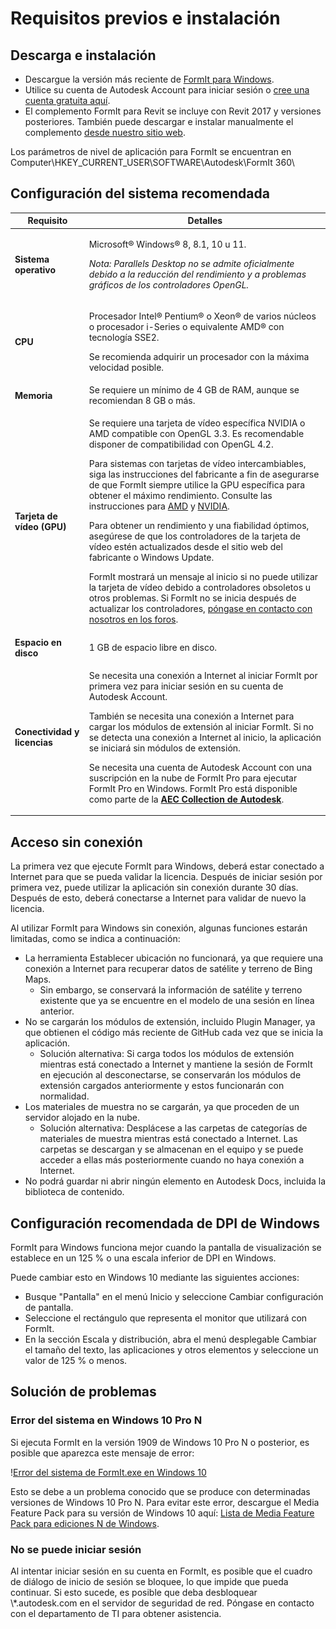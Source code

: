 # Requisitos previos e instalación

## Descarga e instalación

* Descargue la versión más reciente de [FormIt para Windows](https://formit.autodesk.com/page/download).
* Utilice su cuenta de Autodesk Account para iniciar sesión o [cree una cuenta gratuita aquí](https://accounts.autodesk.com).
* El complemento FormIt para Revit se incluye con Revit 2017 y versiones posteriores. También puede descargar e instalar manualmente el complemento [desde nuestro sitio web](https://formit.autodesk.com/page/formit-revit).

Los parámetros de nivel de aplicación para FormIt se encuentran en Computer\\HKEY_CURRENT_USER\\SOFTWARE\\Autodesk\\FormIt 360\\

## Configuración del sistema recomendada

| Requisito                    | Detalles                                                                                                                                                                                                                                                                                                                                                                                                                                                                                                                                                                                                                                                                                                                                                                                                                                                                                                                 |
| ------------------------------ | ----------------------------------------------------------------------------------------------------------------------------------------------------------------------------------------------------------------------------------------------------------------------------------------------------------------------------------------------------------------------------------------------------------------------------------------------------------------------------------------------------------------------------------------------------------------------------------------------------------------------------------------------------------------------------------------------------------------------------------------------------------------------------------------------------------------------------------------------------------------------------------------------------------------------- |
| **Sistema operativo**           | <p>Microsoft® Windows® 8, 8.1, 10 u 11.</p><p><em>Nota: Parallels Desktop no se admite oficialmente debido a la reducción del rendimiento y a problemas gráficos de los controladores OpenGL.</em></p>                                                                                                                                                                                                                                                                                                                                                                                                                                                                                                                                                                                                                                                                                                                                     |
| **CPU**                        | <p>Procesador Intel® Pentium® o Xeon® de varios núcleos o procesador i-Series o equivalente AMD® con tecnología SSE2.</p><p>Se recomienda adquirir un procesador con la máxima velocidad posible.</p>                                                                                                                                                                                                                                                                                                                                                                                                                                                                                                                                                                                                                                                                                                                                                                    |
| **Memoria**                     | Se requiere un mínimo de 4 GB de RAM, aunque se recomiendan 8 GB o más.                                                                                                                                                                                                                                                                                                                                                                                                                                                                                                                                                                                                                                                                                                                                                                                                                                                                            |
| **Tarjeta de vídeo (GPU)**           | <p>Se requiere una tarjeta de vídeo específica NVIDIA o AMD compatible con OpenGL 3.3. Es recomendable disponer de compatibilidad con OpenGL 4.2.</p><p>Para sistemas con tarjetas de vídeo intercambiables, siga las instrucciones del fabricante a fin de asegurarse de que FormIt siempre utilice la GPU específica para obtener el máximo rendimiento. Consulte las instrucciones para <a href="https://www.amd.com/en/support/kb/faq/dh-017">AMD</a> y <a href="http://nvidia.custhelp.com/app/answers/detail/a_id/2615/kw/manage%203d%20settings/related/1">NVIDIA</a>.</p><p>Para obtener un rendimiento y una fiabilidad óptimos, asegúrese de que los controladores de la tarjeta de vídeo estén actualizados desde el sitio web del fabricante o Windows Update.</p><p>FormIt mostrará un mensaje al inicio si no puede utilizar la tarjeta de vídeo debido a controladores obsoletos u otros problemas. Si FormIt no se inicia después de actualizar los controladores, <a href="https://forums.autodesk.com/t5/formit-forum/bd-p/142">póngase en contacto con nosotros en los foros</a>.</p> |
| **Espacio en disco**                 | 1 GB de espacio libre en disco.                                                                                                                                                                                                                                                                                                                                                                                                                                                                                                                                                                                                                                                                                                                                                                                                                                                                                                   |
| **Conectividad y licencias** | <p>Se necesita una conexión a Internet al iniciar FormIt por primera vez para iniciar sesión en su cuenta de Autodesk Account.</p><p>También se necesita una conexión a Internet para cargar los módulos de extensión al iniciar FormIt. Si no se detecta una conexión a Internet al inicio, la aplicación se iniciará sin módulos de extensión.</p><p>Se necesita una cuenta de Autodesk Account con una suscripción en la nube de FormIt Pro para ejecutar FormIt Pro en Windows. FormIt Pro está disponible como parte de la <a href="https://www.autodesk.com/collections/architecture-engineering-construction/overview"><strong>AEC Collection de Autodesk</strong></a>.</p>                                                                                                                                                                                                                                                                                                   |

## Acceso sin conexión

La primera vez que ejecute FormIt para Windows, deberá estar conectado a Internet para que se pueda validar la licencia. Después de iniciar sesión por primera vez, puede utilizar la aplicación sin conexión durante 30 días. Después de esto, deberá conectarse a Internet para validar de nuevo la licencia.

Al utilizar FormIt para Windows sin conexión, algunas funciones estarán limitadas, como se indica a continuación:

* La herramienta Establecer ubicación no funcionará, ya que requiere una conexión a Internet para recuperar datos de satélite y terreno de Bing Maps.
  * Sin embargo, se conservará la información de satélite y terreno existente que ya se encuentre en el modelo de una sesión en línea anterior.
* No se cargarán los módulos de extensión, incluido Plugin Manager, ya que obtienen el código más reciente de GitHub cada vez que se inicia la aplicación.
  * Solución alternativa: Si carga todos los módulos de extensión mientras está conectado a Internet y mantiene la sesión de FormIt en ejecución al desconectarse, se conservarán los módulos de extensión cargados anteriormente y estos funcionarán con normalidad.
* Los materiales de muestra no se cargarán, ya que proceden de un servidor alojado en la nube.
  * Solución alternativa: Desplácese a las carpetas de categorías de materiales de muestra mientras está conectado a Internet. Las carpetas se descargan y se almacenan en el equipo y se puede acceder a ellas más posteriormente cuando no haya conexión a Internet.
* No podrá guardar ni abrir ningún elemento en Autodesk Docs, incluida la biblioteca de contenido.

## Configuración recomendada de DPI de Windows

FormIt para Windows funciona mejor cuando la pantalla de visualización se establece en un 125 % o una escala inferior de DPI en Windows.

Puede cambiar esto en Windows 10 mediante las siguientes acciones:

* Busque "Pantalla" en el menú Inicio y seleccione Cambiar configuración de pantalla.
* Seleccione el rectángulo que representa el monitor que utilizará con FormIt.
* En la sección Escala y distribución, abra el menú desplegable Cambiar el tamaño del texto, las aplicaciones y otros elementos y seleccione un valor de 125 % o menos.

## Solución de problemas

### Error del sistema en Windows 10 Pro N

Si ejecuta FormIt en la versión 1909 de Windows 10 Pro N o posterior, es posible que aparezca este mensaje de error:

\![Error del sistema de FormIt.exe en Windows 10](<../.gitbook/assets/windows 10 error message.png>)

Esto se debe a un problema conocido que se produce con determinadas versiones de Windows 10 Pro N. Para evitar este error, descargue el Media Feature Pack para su versión de Windows 10 aquí: [Lista de Media Feature Pack para ediciones N de Windows](https://support.microsoft.com/en-us/topic/media-feature-pack-list-for-windows-n-editions-c1c6fffa-d052-8338-7a79-a4bb980a700a).

### No se puede iniciar sesión

Al intentar iniciar sesión en su cuenta en FormIt, es posible que el cuadro de diálogo de inicio de sesión se bloquee, lo que impide que pueda continuar. Si esto sucede, es posible que deba desbloquear \\*.autodesk.com en el servidor de seguridad de red. Póngase en contacto con el departamento de TI para obtener asistencia.
